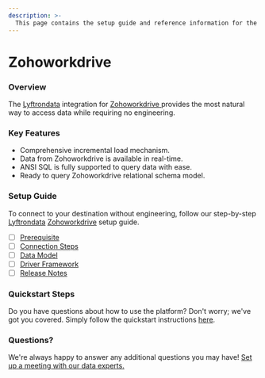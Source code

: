 ```yaml
---
description: >-
  This page contains the setup guide and reference information for the Zohoworkdrive source connector.
---
```


# Zohoworkdrive

### Overview

The [Lyftrondata](https://www.lyftrondata.com/) integration for [Zohoworkdrive](https://www.lyftrondata.com/integration/zohoworkdrive/)[ ](https://www.lyftrondata.com/integration/zohoworkdrive/)provides the most natural way to access data while requiring no engineering.

### Key Features

* Comprehensive incremental load mechanism.
* Data from Zohoworkdrive is available in real-time.&#x20;
* ANSI SQL is fully supported to query data with ease.
* Ready to query Zohoworkdrive relational schema model.

### Setup Guide

To connect to your destination without engineering, follow our step-by-step [Lyftrondata](https://www.lyftrondata.com/)  [Zohoworkdrive](https://www.lyftrondata.com/integration/zohoworkdrive/) setup guide.

* [ ] [Prerequisite](../../business-analytics/zohoworkdrive/prerequisite.md)
* [ ] [Connection Steps](../../business-analytics/zohoworkdrive/connection-steps.md)
* [ ] [Data Model](../../business-analytics/zohoworkdrive/data-model/)
* [ ] [Driver Framework](../../business-analytics/zohoworkdrive/driver-framework/)
* [ ] [Release Notes](../../business-analytics/zohoworkdrive/release-notes.md)

### Quickstart Steps

Do you have questions about how to use the platform? Don't worry; we've got you covered. Simply follow the quickstart instructions [here](../../../quickstart-steps.md).

### Questions? <a href="#questions" id="questions"></a>

We're always happy to answer any additional questions you may have! [Set up a meeting with our data experts.](https://www.lyftrondata.com/book-a-meeting/)

